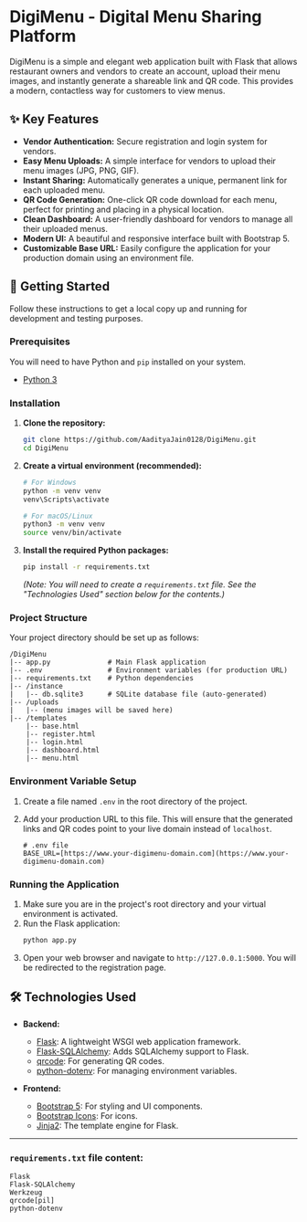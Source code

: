 # DigiMenu - Digital Menu Sharing Platform

DigiMenu is a simple and elegant web application built with Flask that allows restaurant owners and vendors to create an account, upload their menu images, and instantly generate a shareable link and QR code. This provides a modern, contactless way for customers to view menus.

## ✨ Key Features

* **Vendor Authentication:** Secure registration and login system for vendors.
* **Easy Menu Uploads:** A simple interface for vendors to upload their menu images (JPG, PNG, GIF).
* **Instant Sharing:** Automatically generates a unique, permanent link for each uploaded menu.
* **QR Code Generation:** One-click QR code download for each menu, perfect for printing and placing in a physical location.
* **Clean Dashboard:** A user-friendly dashboard for vendors to manage all their uploaded menus.
* **Modern UI:** A beautiful and responsive interface built with Bootstrap 5.
* **Customizable Base URL:** Easily configure the application for your production domain using an environment file.

## 🚀 Getting Started

Follow these instructions to get a local copy up and running for development and testing purposes.

### Prerequisites

You will need to have Python and `pip` installed on your system.

* [Python 3](https://www.python.org/downloads/)

### Installation

1.  **Clone the repository:**
    ```bash
    git clone https://github.com/AadityaJain0128/DigiMenu.git
    cd DigiMenu
    ```

2.  **Create a virtual environment (recommended):**
    ```bash
    # For Windows
    python -m venv venv
    venv\Scripts\activate

    # For macOS/Linux
    python3 -m venv venv
    source venv/bin/activate
    ```

3.  **Install the required Python packages:**
    ```bash
    pip install -r requirements.txt
    ```
    *(Note: You will need to create a `requirements.txt` file. See the "Technologies Used" section below for the contents.)*

### Project Structure

Your project directory should be set up as follows:

```
/DigiMenu
|-- app.py              # Main Flask application
|-- .env                # Environment variables (for production URL)
|-- requirements.txt    # Python dependencies
|-- /instance
|   |-- db.sqlite3      # SQLite database file (auto-generated)
|-- /uploads
|   |-- (menu images will be saved here)
|-- /templates
    |-- base.html
    |-- register.html
    |-- login.html
    |-- dashboard.html
    |-- menu.html
```

### Environment Variable Setup

1.  Create a file named `.env` in the root directory of the project.
2.  Add your production URL to this file. This will ensure that the generated links and QR codes point to your live domain instead of `localhost`.

    ```
    # .env file
    BASE_URL=[https://www.your-digimenu-domain.com](https://www.your-digimenu-domain.com)
    ```

### Running the Application

1.  Make sure you are in the project's root directory and your virtual environment is activated.
2.  Run the Flask application:
    ```bash
    python app.py
    ```
3.  Open your web browser and navigate to `http://127.0.0.1:5000`. You will be redirected to the registration page.

## 🛠️ Technologies Used

* **Backend:**
    * [Flask](https://flask.palletsprojects.com/): A lightweight WSGI web application framework.
    * [Flask-SQLAlchemy](https://flask-sqlalchemy.palletsprojects.com/): Adds SQLAlchemy support to Flask.
    * [qrcode](https://pypi.org/project/qrcode/): For generating QR codes.
    * [python-dotenv](https://pypi.org/project/python-dotenv/): For managing environment variables.

* **Frontend:**
    * [Bootstrap 5](https://getbootstrap.com/): For styling and UI components.
    * [Bootstrap Icons](https://icons.getbootstrap.com/): For icons.
    * [Jinja2](https://jinja.palletsprojects.com/): The template engine for Flask.

---

### `requirements.txt` file content:

```
Flask
Flask-SQLAlchemy
Werkzeug
qrcode[pil]
python-dotenv
